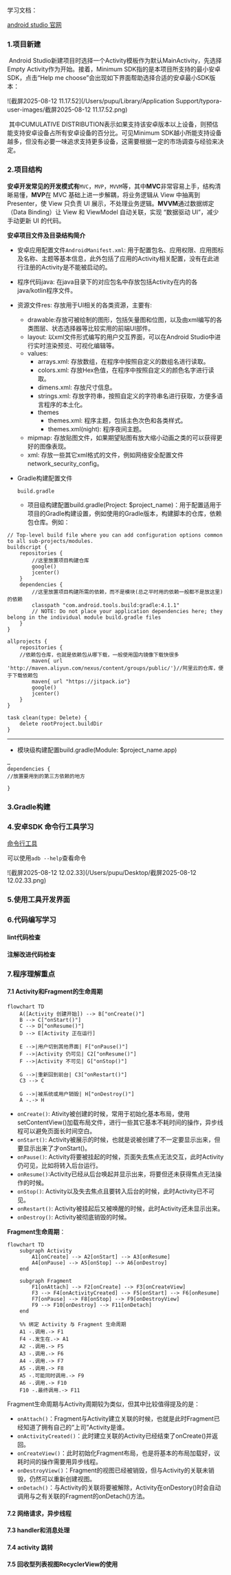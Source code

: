 学习文档：

[android studio 官网](https://developer.android.com/studio/projects?hl=zh-cn)

### 1.项目新建

​	Android Studio新建项目时选择一个Activity模板作为默认MainActivity，先选择Empty Activity作为开始。接着，Minimum SDK指的是本项目所支持的最小安卓SDK，点击“Help me choose”会出现如下界面帮助选择合适的安卓最小SDK版本：

![截屏2025-08-12 11.17.52](/Users/pupu/Library/Application Support/typora-user-images/截屏2025-08-12 11.17.52.png)

​	其中CUMULATIVE DISTRIBUTION表示如果支持该安卓版本以上设备，则预估能支持安卓设备占所有安卓设备的百分比。可见Minimum SDK越小所能支持设备越多，但没有必要一味追求支持更多设备，这需要根据一定的市场调查与经验来决定。

### 2.项目结构

**安卓开发常见的开发模式有**`MVC`，`MVP`，`MVVM`等，其中**MVC**非常容易上手，结构清晰易懂，**MVP**在 MVC 基础上进一步解耦，将业务逻辑从 View 中抽离到 Presenter，使 View 只负责 UI 展示，不处理业务逻辑。**MVVM**通过数据绑定（Data Binding）让 View 和 ViewModel 自动关联，实现 “数据驱动 UI”，减少手动更新 UI 的代码。

**安卓项目文件及目录结构简介**

- 安卓应用配置文件`AndroidManifest.xml`: 用于配置包名、应用权限、应用图标及名称、主题等基本信息，此外包括了应用的Activity相关配置，没有在此进行注册的Activity是不能被启动的。

- 程序代码java: 在java目录下的对应包名中存放包括Activity在内的各java/kotlin程序文件。

- 资源文件res: 存放用于UI相关的各类资源，主要有:

  - drawable:存放可被绘制的图形，包括矢量图和位图，以及由xml编写的各类图层、状态选择器等比较实用的前端UI部件。
  - layout: 以xml文件形式编写的用户交互界面，可以在Android Studio中进行实时渲染预览、可视化编辑等。
  - values:
    - arrays.xml: 存放数组，在程序中按照自定义的数组名进行读取。
    - colors.xml: 存放Hex色值，在程序中按照自定义的颜色名字进行读取。
    - dimens.xml: 存放尺寸信息。
    - strings.xml: 存放字符串，按照自定义的字符串名进行获取，方便多语言程序的本土化。
    - themes
      - themes.xml: 程序主题，包括主色次色和各类样式。
      - themes.xml(night): 程序夜间主题。
  - mipmap: 存放贴图文件，如果期望贴图有放大缩小动画之类的可以获得更好的图像表现。
  - xml: 存放一些其它xml格式的文件，例如网络安全配置文件network_security_config。

- Gradle构建配置文件

  ```
  build.gradle
  ```

  - 项目级构建配置build.gradle(Project: $project_name)：用于配置适用于项目的Gradle构建设置，例如使用的Gradle版本，构建脚本的仓库，依赖包仓库。例如：

```none
// Top-level build file where you can add configuration options common to all sub-projects/modules.
buildscript {
    repositories {
		//这里放置项目构建仓库
        google()
        jcenter()
    }
    dependencies {
		//这里放置项目构建所需的依赖，而不是模块(总之平时用的依赖一般都不是放这里)的依赖
        classpath "com.android.tools.build:gradle:4.1.1"
        // NOTE: Do not place your application dependencies here; they belong in the individual module build.gradle files
    }
}

allprojects {
    repositories {
	//依赖包仓库，也就是依赖包从哪下载，一般使用国内镜像下载快很多
        maven{ url 'http://maven.aliyun.com/nexus/content/groups/public/'}//阿里云的仓库，便于下载依赖包
        maven{ url "https://jitpack.io"}
        google()
        jcenter()
    }
}

task clean(type: Delete) {
    delete rootProject.buildDir
}
```

------

- 模块级构建配置build.gradle(Module: $project_name.app)

```none
…
dependencies {
//放置要用到的第三方依赖的地方
   
}
```

### 3.Gradle构建



### 4.安卓SDK 命令行工具学习

[命令行工具](https://developer.android.com/tools?hl=zh-cn)

可以使用`adb --help`查看命令

![截屏2025-08-12 12.02.33](/Users/pupu/Desktop/截屏2025-08-12 12.02.33.png)







### 5.使用工具开发界面



### 6.代码编写学习



#### lint代码检查



#### 注解改进代码检查



### 7.程序理解重点

#### 7.1 **Activity和Fragment的生命周期**

~~~mermaid
flowchart TD
    A([Activity 创建开始]) --> B["onCreate()"]
    B --> C["onStart()"]
    C --> D["onResume()"]
    D --> E[Activity 正在运行]

    E -->|用户切到其他界面| F["onPause()"]
    F -->|Activity 仍可见| C2["onResume()"] 
    F -->|Activity 不可见| G["onStop()"]

    G -->|重新回到前台| C3["onRestart()"]
    C3 --> C

    G -->|被系统或用户销毁| H["onDestroy()"]
    A -.-> H

~~~

- `onCreate()`: Ativity被创建的时候，常用于初始化基本布局，使用setContentView()加载布局文件，进行一些其它基本不耗时间的操作，异步线程可以避免页面长时间空白。
- `onStart()`: Activity被展示的时候，也就是说被创建了不一定要显示出来，但要显示出来了才onStart()。
- `onPause()`: Activity将要被挂起的时候，页面失去焦点无法交互，此时Activity仍可见，比如将转入后台运行。
- `onResume()`:Activity已经从后台唤起并显示出来，将要但还未获得焦点无法操作的时候。
- `onStop()`: Activity以及失去焦点且要转入后台的时候，此时Activity已不可见。
- `onRestart()`: Activity被挂起后又被唤醒的时候，此时Activity还未显示出来。
- `onDestroy()`: Activity被彻底销毁的时候。

**Fragment生命周期**：

~~~mermaid
flowchart TD
    subgraph Activity
        A1[onCreate] --> A2[onStart] --> A3[onResume]
        A4[onPause] --> A5[onStop] --> A6[onDestroy]
    end

    subgraph Fragment
        F1[onAttach] --> F2[onCreate] --> F3[onCreateView]
        F3 --> F4[onActivityCreated] --> F5[onStart] --> F6[onResume]
        F7[onPause] --> F8[onStop] --> F9[onDestroyView]
        F9 --> F10[onDestroy] --> F11[onDetach]
    end

    %% 绑定 Activity 与 Fragment 生命周期
    A1 -.调用.-> F1
    F4 -.发生在.-> A1
    A2 -.调用.-> F5
    A3 -.调用.-> F6
    A4 -.调用.-> F7
    A5 -.调用.-> F8
    A5 -.可能同时调用.-> F9
    A6 -.调用.-> F10
    F10 -.最终调用.-> F11

~~~



Fragment生命周期与Activity周期较为类似，但其中比较值得提及的是：

- `onAttach()`：Fragment与Activity建立关联的时候，也就是此时Fragment已经知道了拥有自己的“上司”Activity是谁。
- `onActivityCreated()`：此时建立关联的Activity已经结束了onCreate()并返回。
- `onCreateView()`：此时初始化Fragment布局，也是将基本的布局加载好，议耗时间的操作需要用异步线程。
- `onDestroyView()`：Fragment的视图已经被销毁，但与Activity的关联未销毁，仍然可以重新创建视图。
- `onDetach()`：与Activity的关联将要被解除，Activity在onDestory()时会自动调用与之有关联的Fragment的onDetach()方法。

#### 7.2 网络请求，异步线程



#### 7.3 handler和消息处理



#### 7.4 activity 跳转



####  7.5 回收型列表视图RecyclerView的使用



